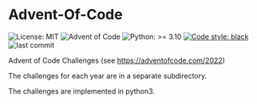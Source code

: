 # Advent-Of-Code
![License: MIT](https://img.shields.io/github/license/ppichler94/Advent-Of-Code)
![Advent of Code](https://img.shields.io/badge/Advent%20of%20Code-2021--2022-orange)
![Python: >= 3.10](https://img.shields.io/badge/python-%3E%3D%203.10-blue)
[![Code style: black](https://img.shields.io/badge/code%20style-black-000000.svg)](https://github.com/psf/black)
![last commit](https://img.shields.io/github/last-commit/ppichler94/Advent-Of-Code)

Advent of Code Challenges (see https://adventofcode.com/2022)

The challenges for each year are in a separate subdirectory.

The challenges are implemented in python3.
